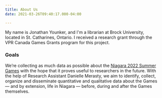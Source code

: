 ```yaml
---
title: About Us
date: 2021-03-26T09:40:17.000-04:00

---
```

My name is Jonathan Younker, and I'm a librarian at Brock University, located in St. Catharines, Ontario.  I received a research grant through  the VPR Canada Games Grants program for this project.

### Goals

We’re collecting as much data as possible about the [Niagara 2022 Summer Games](https://niagara2022games.ca) with the hope that it proves useful to researchers in the future. With the help of Research Assistant Danielle Merasty, we aim to identify, collect, organize and disseminate quantitative and qualitative data about the Games — and by extension, life in Niagara — before, during and after the Games themselves.